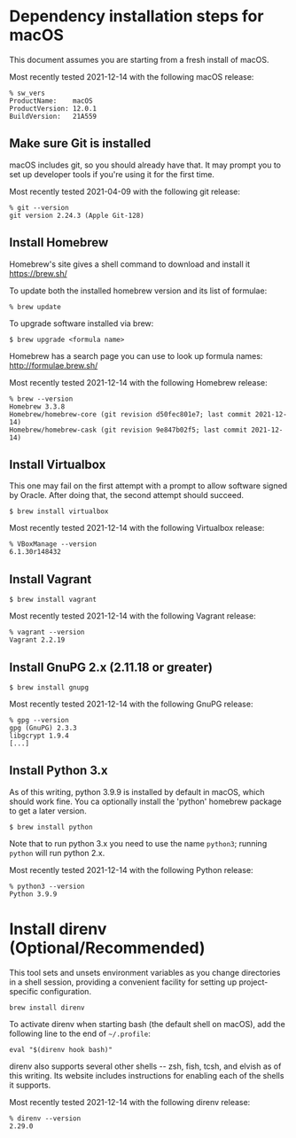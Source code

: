 # Dependency installation steps for macOS

This document assumes you are starting from a fresh install of macOS.

Most recently tested 2021-12-14 with the following macOS release:

```
% sw_vers
ProductName:	macOS
ProductVersion:	12.0.1
BuildVersion:	21A559
```



## Make sure Git is installed

macOS includes git, so you should already have that. It may prompt you to set up developer tools if
you're using it for the first time.

Most recently tested 2021-04-09 with the following git release:

```
% git --version
git version 2.24.3 (Apple Git-128)
```



## Install Homebrew

Homebrew's site gives a shell command to download and install it
https://brew.sh/

To update both the installed homebrew version and its list of formulae:

```
% brew update
```

To upgrade software installed via brew:

```
$ brew upgrade <formula name>
```

Homebrew has a search page you can use to look up formula names: http://formulae.brew.sh/

Most recently tested 2021-12-14 with the following Homebrew release:

```
% brew --version
Homebrew 3.3.8
Homebrew/homebrew-core (git revision d50fec801e7; last commit 2021-12-14)
Homebrew/homebrew-cask (git revision 9e847b02f5; last commit 2021-12-14)
```



## Install Virtualbox

This one may fail on the first attempt with a prompt to allow software signed by Oracle. After doing
that, the second attempt should succeed.

```
$ brew install virtualbox
```

Most recently tested 2021-12-14 with the following Virtualbox release:

```
% VBoxManage --version
6.1.30r148432
```



## Install Vagrant

```
$ brew install vagrant
```

Most recently tested 2021-12-14 with the following Vagrant release:

```
% vagrant --version
Vagrant 2.2.19
```



## Install GnuPG 2.x (2.11.18 or greater)

```
$ brew install gnupg
```

Most recently tested 2021-12-14 with the following GnuPG release:

```
% gpg --version
gpg (GnuPG) 2.3.3
libgcrypt 1.9.4
[...]
```



## Install Python 3.x

As of this writing, python 3.9.9 is installed by default in macOS, which should work fine. You ca
optionally install the 'python' homebrew package to get a later version.

```
$ brew install python
```

Note that to run python 3.x you need to use the name `python3`; running `python` will run python
2.x.

Most recently tested 2021-12-14 with the following Python release:

```
% python3 --version
Python 3.9.9
```



# Install direnv (Optional/Recommended)

This tool sets and unsets environment variables as you change directories in a shell session,
providing a convenient facility for setting up project-specific configuration.

```
brew install direnv
```

To activate direnv when starting bash (the default shell on macOS), add the following line to the
end of `~/.profile`:

```
eval "$(direnv hook bash)"
```

direnv also supports several other shells -- zsh, fish, tcsh, and elvish as of this writing. Its
website includes instructions for enabling each of the shells it supports.

Most recently tested 2021-12-14 with the following direnv release:

```
% direnv --version
2.29.0
```

